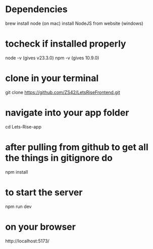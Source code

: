 # Dependencies
brew install node (on mac)
install NodeJS from website (windows)

# tocheck if installed properly
 node -v (gives v23.3.0)
npm -v (gives 10.9.0)
# clone in your terminal
git clone https://github.com/ZS42/LetsRiseFrontend.git

# navigate into your app folder
cd Lets-Rise-app 

# after pulling from github to get all the things in gitignore do
npm install

# to start the server
npm run dev 

# on your browser
http://localhost:5173/
